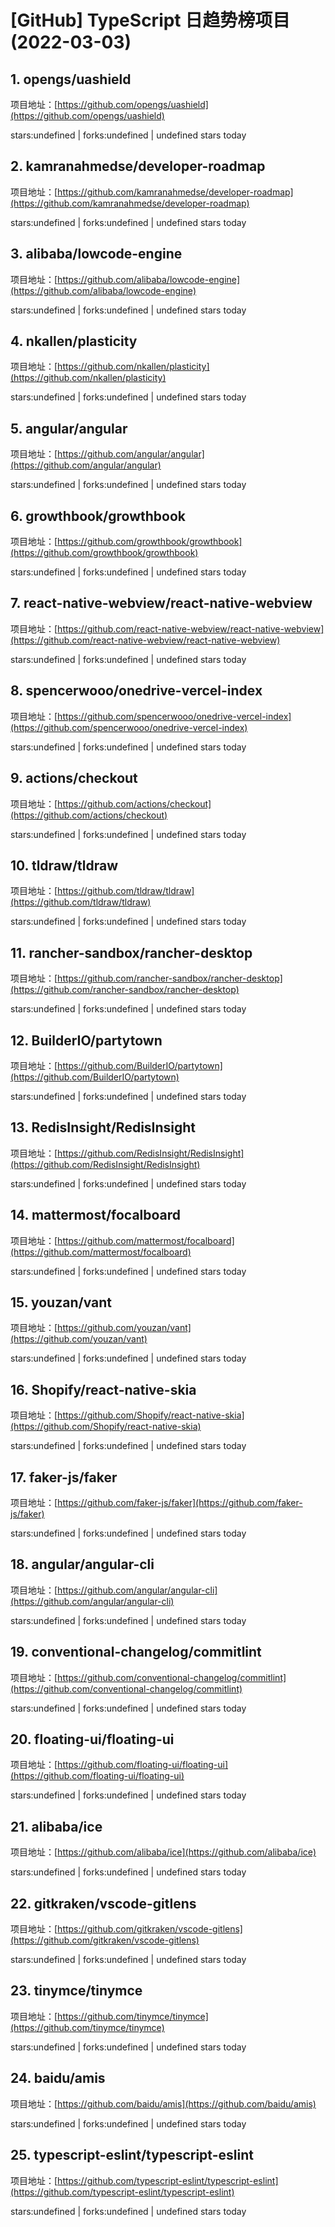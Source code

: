 # [GitHub] TypeScript 日趋势榜项目(2022-03-03)

## 1. opengs/uashield 

项目地址：[https://github.com/opengs/uashield](https://github.com/opengs/uashield)

stars:undefined | forks:undefined | undefined stars today 



## 2. kamranahmedse/developer-roadmap 

项目地址：[https://github.com/kamranahmedse/developer-roadmap](https://github.com/kamranahmedse/developer-roadmap)

stars:undefined | forks:undefined | undefined stars today 



## 3. alibaba/lowcode-engine 

项目地址：[https://github.com/alibaba/lowcode-engine](https://github.com/alibaba/lowcode-engine)

stars:undefined | forks:undefined | undefined stars today 



## 4. nkallen/plasticity 

项目地址：[https://github.com/nkallen/plasticity](https://github.com/nkallen/plasticity)

stars:undefined | forks:undefined | undefined stars today 



## 5. angular/angular 

项目地址：[https://github.com/angular/angular](https://github.com/angular/angular)

stars:undefined | forks:undefined | undefined stars today 



## 6. growthbook/growthbook 

项目地址：[https://github.com/growthbook/growthbook](https://github.com/growthbook/growthbook)

stars:undefined | forks:undefined | undefined stars today 



## 7. react-native-webview/react-native-webview 

项目地址：[https://github.com/react-native-webview/react-native-webview](https://github.com/react-native-webview/react-native-webview)

stars:undefined | forks:undefined | undefined stars today 



## 8. spencerwooo/onedrive-vercel-index 

项目地址：[https://github.com/spencerwooo/onedrive-vercel-index](https://github.com/spencerwooo/onedrive-vercel-index)

stars:undefined | forks:undefined | undefined stars today 



## 9. actions/checkout 

项目地址：[https://github.com/actions/checkout](https://github.com/actions/checkout)

stars:undefined | forks:undefined | undefined stars today 



## 10. tldraw/tldraw 

项目地址：[https://github.com/tldraw/tldraw](https://github.com/tldraw/tldraw)

stars:undefined | forks:undefined | undefined stars today 



## 11. rancher-sandbox/rancher-desktop 

项目地址：[https://github.com/rancher-sandbox/rancher-desktop](https://github.com/rancher-sandbox/rancher-desktop)

stars:undefined | forks:undefined | undefined stars today 



## 12. BuilderIO/partytown 

项目地址：[https://github.com/BuilderIO/partytown](https://github.com/BuilderIO/partytown)

stars:undefined | forks:undefined | undefined stars today 



## 13. RedisInsight/RedisInsight 

项目地址：[https://github.com/RedisInsight/RedisInsight](https://github.com/RedisInsight/RedisInsight)

stars:undefined | forks:undefined | undefined stars today 



## 14. mattermost/focalboard 

项目地址：[https://github.com/mattermost/focalboard](https://github.com/mattermost/focalboard)

stars:undefined | forks:undefined | undefined stars today 



## 15. youzan/vant 

项目地址：[https://github.com/youzan/vant](https://github.com/youzan/vant)

stars:undefined | forks:undefined | undefined stars today 



## 16. Shopify/react-native-skia 

项目地址：[https://github.com/Shopify/react-native-skia](https://github.com/Shopify/react-native-skia)

stars:undefined | forks:undefined | undefined stars today 



## 17. faker-js/faker 

项目地址：[https://github.com/faker-js/faker](https://github.com/faker-js/faker)

stars:undefined | forks:undefined | undefined stars today 



## 18. angular/angular-cli 

项目地址：[https://github.com/angular/angular-cli](https://github.com/angular/angular-cli)

stars:undefined | forks:undefined | undefined stars today 



## 19. conventional-changelog/commitlint 

项目地址：[https://github.com/conventional-changelog/commitlint](https://github.com/conventional-changelog/commitlint)

stars:undefined | forks:undefined | undefined stars today 



## 20. floating-ui/floating-ui 

项目地址：[https://github.com/floating-ui/floating-ui](https://github.com/floating-ui/floating-ui)

stars:undefined | forks:undefined | undefined stars today 



## 21. alibaba/ice 

项目地址：[https://github.com/alibaba/ice](https://github.com/alibaba/ice)

stars:undefined | forks:undefined | undefined stars today 



## 22. gitkraken/vscode-gitlens 

项目地址：[https://github.com/gitkraken/vscode-gitlens](https://github.com/gitkraken/vscode-gitlens)

stars:undefined | forks:undefined | undefined stars today 



## 23. tinymce/tinymce 

项目地址：[https://github.com/tinymce/tinymce](https://github.com/tinymce/tinymce)

stars:undefined | forks:undefined | undefined stars today 



## 24. baidu/amis 

项目地址：[https://github.com/baidu/amis](https://github.com/baidu/amis)

stars:undefined | forks:undefined | undefined stars today 



## 25. typescript-eslint/typescript-eslint 

项目地址：[https://github.com/typescript-eslint/typescript-eslint](https://github.com/typescript-eslint/typescript-eslint)

stars:undefined | forks:undefined | undefined stars today 



